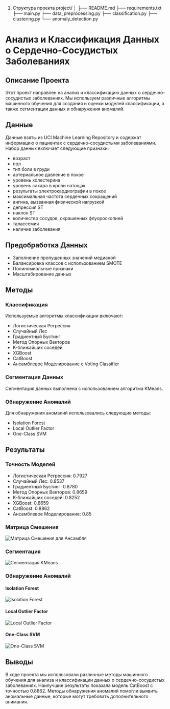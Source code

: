 1. Структура проекта
project/
│
├── README.md
├── requirements.txt
├── main.py
├── data_preprocessing.py
├── classification.py
├── clustering.py
└── anomaly_detection.py

# Анализ и Классификация Данных о Сердечно-Сосудистых Заболеваниях

## Описание Проекта
Этот проект направлен на анализ и классификацию данных о сердечно-сосудистых заболеваниях. Мы используем различные алгоритмы машинного обучения для создания и оценки моделей классификации, а также сегментации данных и обнаружения аномалий.

## Данные
Данные взяты из UCI Machine Learning Repository и содержат информацию о пациентах с сердечно-сосудистыми заболеваниями. Набор данных включает следующие признаки:
- возраст
- пол
- тип боли в груди
- артериальное давление в покое
- уровень холестерина
- уровень сахара в крови натощак
- результаты электрокардиографии в покое
- максимальная частота сердечных сокращений
- ангина, вызванная физической нагрузкой
- депрессия ST
- наклон ST
- количество сосудов, окрашенных флуороскопией
- талассемия
- наличие заболевания

## Предобработка Данных
- Заполнение пропущенных значений медианой
- Балансировка классов с использованием SMOTE
- Полиномиальные признаки
- Масштабирование данных

## Методы
### Классификация
Используемые алгоритмы классификации включают:
- Логистическая Регрессия
- Случайный Лес
- Градиентный Бустинг
- Метод Опорных Векторов
- K-ближайших соседей
- XGBoost
- CatBoost
- Ансамблевое Моделирование с Voting Classifier

### Сегментация Данных
Сегментация данных выполнена с использованием алгоритма KMeans.

### Обнаружение Аномалий
Для обнаружения аномалий использовались следующие методы:
- Isolation Forest
- Local Outlier Factor
- One-Class SVM

## Результаты
### Точность Моделей
- Логистическая Регрессия: 0.7927
- Случайный Лес: 0.8537
- Градиентный Бустинг: 0.8780
- Метод Опорных Векторов: 0.8659
- K-ближайших соседей: 0.8252
- XGBoost: 0.8659
- CatBoost: 0.8862
- Ансамблевое Моделирование: 0.85

### Матрица Смешения
![Матрица Смешения для Ансамбля](path_to_confusion_matrix.png)

### Сегментация
![Сегментация KMeans](path_to_kmeans_plot.png)

### Обнаружение Аномалий
#### Isolation Forest
![Isolation Forest](path_to_isolation_forest_plot.png)

#### Local Outlier Factor
![Local Outlier Factor](path_to_lof_plot.png)

#### One-Class SVM
![One-Class SVM](path_to_one_class_svm_plot.png)

## Выводы
В ходе проекта мы использовали различные методы машинного обучения для анализа и классификации данных о сердечно-сосудистых заболеваниях. Наилучшие результаты показала модель CatBoost с точностью 0.8862. Методы обнаружения аномалий помогли выявить аномальные данные, которые могут требовать дополнительного внимания.
